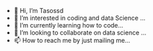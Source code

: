 - 👋 Hi, I’m Tasossd
- 👀 I’m interested in coding and data Science ...
- 🌱 I’m currently learning how to code...
- 💞️ I’m looking to collaborate on data science ...
- 📫 How to reach me by just mailing me...

<!---
Tasossd/Tasossd is a ✨ special ✨ repository because its `README.md` (this file) appears on your GitHub profile.
You can click the Preview link to take a look at your changes.
--->
